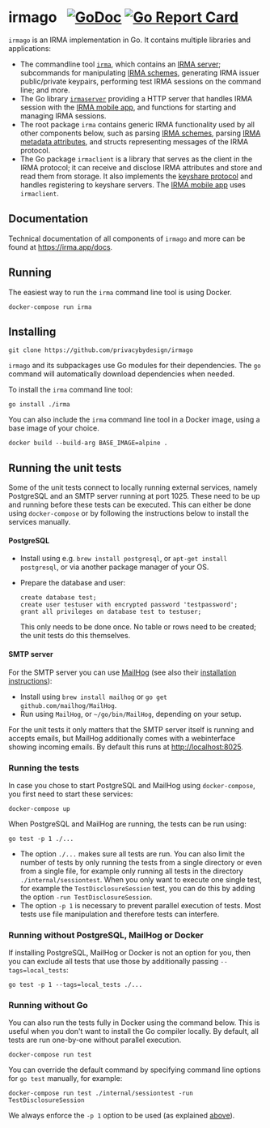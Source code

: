 # irmago &nbsp; [![GoDoc](https://godoc.org/github.com/privacybydesign/irmago?status.svg)](https://godoc.org/github.com/privacybydesign/irmago) [![Go Report Card](https://goreportcard.com/badge/github.com/privacybydesign/irmago)](https://goreportcard.com/report/github.com/privacybydesign/irmago)

`irmago` is an IRMA implementation in Go. It contains multiple libraries and applications:

* The commandline tool [`irma`](https://irma.app/docs/irma-cli/), which contains an [IRMA server](https://irma.app/docs/irma-server/); subcommands for manipulating [IRMA schemes](https://irma.app/docs/schemes/), generating IRMA issuer public/private keypairs, performing test IRMA sessions on the command line; and more.
* The Go library [`irmaserver`](https://irma.app/docs/irma-server-lib/) providing a HTTP server that handles IRMA session with the [IRMA mobile app](https://github.com/privacybydesign/irma_mobile), and functions for starting and managing IRMA sessions.
* The root package `irma` contains generic IRMA functionality used by all other components below, such as parsing [IRMA schemes](https://irma.app/docs/schemes/), parsing [IRMA metadata attributes](https://irma.app/docs/overview#the-metadata-attribute), and structs representing messages of the IRMA protocol.
* The Go package `irmaclient` is a library that serves as the client in the IRMA protocol; it can receive and disclose IRMA attributes and store and read them from storage. It also implements the [keyshare protocol](https://github.com/privacybydesign/irma_keyshare_server) and handles registering to keyshare servers. The [IRMA mobile app](https://github.com/privacybydesign/irma_mobile) uses `irmaclient`.

## Documentation

Technical documentation of all components of `irmago` and more can be found at https://irma.app/docs.

## Running

The easiest way to run the `irma` command line tool is using Docker.

    docker-compose run irma

## Installing

    git clone https://github.com/privacybydesign/irmago

`irmago` and its subpackages use Go modules for their dependencies. The `go` command will automatically download dependencies when needed.

To install the `irma` command line tool:

    go install ./irma

You can also include the `irma` command line tool in a Docker image, using a base image of your choice.

    docker build --build-arg BASE_IMAGE=alpine .

## Running the unit tests

Some of the unit tests connect to locally running external services, namely PostgreSQL and an SMTP server running at port 1025. These need to be up and running before these tests can be executed. This can either be done using `docker-compose` or by following the instructions below to install the services manually.

#### PostgreSQL

 * Install using e.g. `brew install postgresql`, or `apt-get install postgresql`, or via another package manager of your OS.
 * Prepare the database and user:

       create database test;
       create user testuser with encrypted password 'testpassword';
       grant all privileges on database test to testuser;

   This only needs to be done once. No table or rows need to be created; the unit tests do this themselves.

#### SMTP server
For the SMTP server you can use [MailHog](https://github.com/mailhog/MailHog) (see also their [installation instructions](https://github.com/mailhog/MailHog#installation)):
 * Install using `brew install mailhog` or `go get github.com/mailhog/MailHog`.
 * Run using `MailHog`, or `~/go/bin/MailHog`, depending on your setup.

For the unit tests it only matters that the SMTP server itself is running and accepts emails, but MailHog additionally comes with a webinterface showing incoming emails. By default this runs at <http://localhost:8025>.

### Running the tests

In case you chose to start PostgreSQL and MailHog using `docker-compose`, you first need to start these services:

    docker-compose up

When PostgreSQL and MailHog are running, the tests can be run using:

    go test -p 1 ./...

* The option `./...` makes sure all tests are run. You can also limit the number of tests by only running the tests from a single directory or even from a single file, for example only running all tests in the directory `./internal/sessiontest`. When you only want to execute one single test, for example the `TestDisclosureSession` test, you can do this by adding the option `-run TestDisclosureSession`.
* The option `-p 1` is necessary to prevent parallel execution of tests. Most tests use file manipulation and therefore tests can interfere.

### Running without PostgreSQL, MailHog or Docker

If installing PostgreSQL, MailHog or Docker is not an option for you, then you can exclude all tests that use those by additionally passing `--tags=local_tests`:

    go test -p 1 --tags=local_tests ./...

### Running without Go

You can also run the tests fully in Docker using the command below. This is useful when you don't want to install the Go compiler locally. By default, all tests are run one-by-one without parallel execution.

    docker-compose run test

You can override the default command by specifying command line options for `go test` manually, for example:

    docker-compose run test ./internal/sessiontest -run TestDisclosureSession

We always enforce the `-p 1` option to be used (as explained [above](#running-the-tests)).

<!-- vim: set ts=4 sw=4: -->

